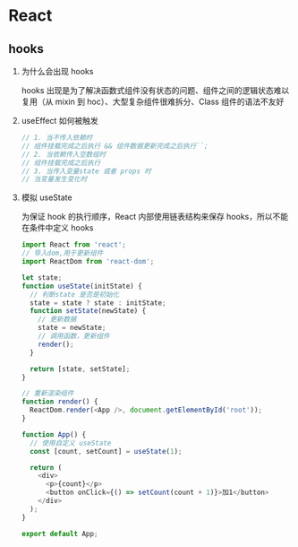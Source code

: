 # React

## hooks

1. 为什么会出现 hooks

   hooks 出现是为了解决函数式组件没有状态的问题、组件之间的逻辑状态难以复用（从 mixin 到 hoc）、大型复杂组件很难拆分、Class 组件的语法不友好

2. useEffect 如何被触发

   ```js
   // 1. 当不传入依赖时
   // 组件挂载完成之后执行 && 组件数据更新完成之后执行``;
   // 2. 当依赖传入空数组时
   // 组件挂载完成之后执行
   // 3. 当传入变量state 或者 props 时
   // 当变量发生变化时
   ```

3. 模拟 useState

   为保证 hook 的执行顺序，React 内部使用链表结构来保存 hooks，所以不能在条件中定义 hooks

   ```js
   import React from 'react';
   // 导入dom,用于更新组件
   import ReactDom from 'react-dom';

   let state;
   function useState(initState) {
     // 判断state 是否是初始化
     state = state ? state : initState;
     function setState(newState) {
       // 更新数据
       state = newState;
       // 调用函数，更新组件
       render();
     }

     return [state, setState];
   }

   // 重新渲染组件
   function render() {
     ReactDom.render(<App />, document.getElementById('root'));
   }

   function App() {
     // 使用自定义 useState
     const [count, setCount] = useState(1);

     return (
       <div>
         <p>{count}</p>
         <button onClick={() => setCount(count + 1)}>加1</button>
       </div>
     );
   }

   export default App;
   ```
